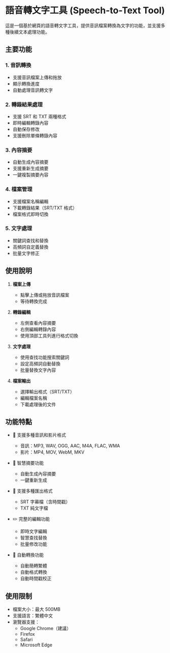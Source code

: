 # 語音轉文字工具 (Speech-to-Text Tool)

這是一個基於網頁的語音轉文字工具，提供音訊檔案轉換為文字的功能，並支援多種後續文本處理功能。

## 主要功能

### 1. 音訊轉換
- 支援音訊檔案上傳和拖放
- 顯示轉換進度
- 自動處理音訊轉文字

### 2. 轉錄結果處理
- 支援 SRT 和 TXT 兩種格式
- 即時編輯轉錄內容
- 自動保存修改
- 支援刪除單條轉錄內容

### 3. 內容摘要
- 自動生成內容摘要
- 支援重新生成摘要
- 一鍵複製摘要內容

### 4. 檔案管理
- 支援檔案名稱編輯
- 下載轉錄結果（SRT/TXT 格式）
- 檔案格式即時切換

### 5. 文字處理
- 關鍵詞查找和替換
- 高頻詞自定義替換
- 批量文字修正

## 使用說明

1. **檔案上傳**
   - 點擊上傳或拖放音訊檔案
   - 等待轉換完成

2. **轉錄編輯**
   - 左側查看內容摘要
   - 右側編輯轉錄內容
   - 使用頂部工具列進行格式切換

3. **文字處理**
   - 使用查找功能搜索關鍵詞
   - 設定高頻詞自動替換
   - 批量替換文字內容

4. **檔案輸出**
   - 選擇輸出格式（SRT/TXT）
   - 編輯檔案名稱
   - 下載處理後的文件

## 功能特點

- 🎯 支援多種音訊和影片格式
  - 音訊：MP3, WAV, OGG, AAC, M4A, FLAC, WMA
  - 影片：MP4, MOV, WebM, MKV

- 📝 智慧摘要功能
  - 自動生成內容摘要
  - 一鍵重新生成

- 💾 支援多種匯出格式
  - SRT 字幕檔（含時間戳）
  - TXT 純文字檔

- ✏️ 完整的編輯功能
  - 即時文字編輯
  - 智慧查找替換
  - 批量修改功能

- 🔄 自動轉換功能
  - 自動簡轉繁體
  - 自動格式轉換
  - 自動時間戳校正

## 使用限制

- 檔案大小：最大 500MB
- 支援語言：繁體中文
- 瀏覽器支援：
  - Google Chrome（建議）
  - Firefox
  - Safari
  - Microsoft Edge



